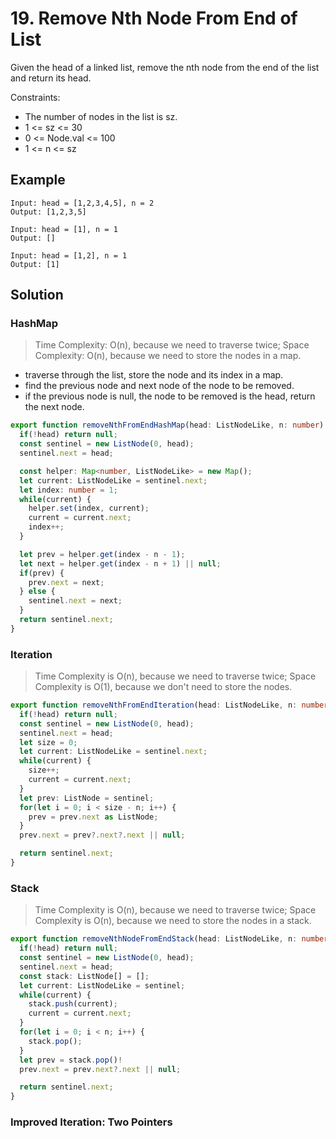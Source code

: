 # 19. Remove Nth Node From End of List

Given the head of a linked list, remove the nth node from the end of the list and return its head.


Constraints:

* The number of nodes in the list is sz.
* 1 <= sz <= 30
* 0 <= Node.val <= 100
* 1 <= n <= sz


## Example

```
Input: head = [1,2,3,4,5], n = 2
Output: [1,2,3,5]
```

```
Input: head = [1], n = 1
Output: []
```

```
Input: head = [1,2], n = 1
Output: [1]
```

## Solution

### HashMap
> Time Complexity: O(n), because we need to traverse twice; Space Complexity: O(n), because we need to store the nodes in a map.

* traverse through the list, store the node and its index in a map.
* find the previous node and next node of the node to be removed.
* if the previous node is null, the node to be removed is the head, return the next node.

```ts
export function removeNthFromEndHashMap(head: ListNodeLike, n: number): ListNodeLike {
  if(!head) return null;
  const sentinel = new ListNode(0, head);
  sentinel.next = head;

  const helper: Map<number, ListNodeLike> = new Map();
  let current: ListNodeLike = sentinel.next;
  let index: number = 1;
  while(current) {
    helper.set(index, current);
    current = current.next;
    index++;
  }

  let prev = helper.get(index - n - 1);
  let next = helper.get(index - n + 1) || null;
  if(prev) {
    prev.next = next;
  } else {
    sentinel.next = next;
  }
  return sentinel.next;
}
```

### Iteration
> Time Complexity is O(n), because we need to traverse twice; Space Complexity is O(1), because we don't need to store the nodes.

```ts
export function removeNthFromEndIteration(head: ListNodeLike, n: number): ListNodeLike {
  if(!head) return null;
  const sentinel = new ListNode(0, head);
  sentinel.next = head;
  let size = 0;
  let current: ListNodeLike = sentinel.next;
  while(current) {
    size++;
    current = current.next;
  }
  let prev: ListNode = sentinel;
  for(let i = 0; i < size - n; i++) {
    prev = prev.next as ListNode;
  }
  prev.next = prev?.next?.next || null;

  return sentinel.next;
}
```

### Stack
> Time Complexity is O(n), because we need to traverse twice; Space Complexity is O(n), because we need to store the nodes in a stack.

```ts
export function removeNthNodeFromEndStack(head: ListNodeLike, n: number): ListNodeLike {
  if(!head) return null;
  const sentinel = new ListNode(0, head);
  sentinel.next = head;
  const stack: ListNode[] = [];
  let current: ListNodeLike = sentinel;
  while(current) {
    stack.push(current);
    current = current.next;
  }
  for(let i = 0; i < n; i++) {
    stack.pop();
  }
  let prev = stack.pop()!
  prev.next = prev.next?.next || null;

  return sentinel.next;
}
```

### Improved Iteration: Two Pointers


